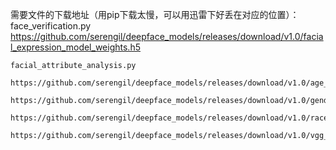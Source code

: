 需要文件的下载地址（用pip下载太慢，可以用迅雷下好丢在对应的位置）：
    face_verification.py
        https://github.com/serengil/deepface_models/releases/download/v1.0/facial_expression_model_weights.h5

    facial_attribute_analysis.py
        https://github.com/serengil/deepface_models/releases/download/v1.0/age_model_weights.h5
        https://github.com/serengil/deepface_models/releases/download/v1.0/gender_model_weights.h5
        https://github.com/serengil/deepface_models/releases/download/v1.0/race_model_single_batch.h5
        https://github.com/serengil/deepface_models/releases/download/v1.0/vgg_face_weights.h5